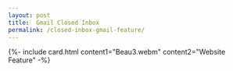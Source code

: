 ```yaml
---
layout: post
title:  Gmail Closed Inbox
permalink: /closed-inbox-gmail-feature/
---
```


{%- include card.html content1="Beau3.webm" content2="Website Feature" -%}